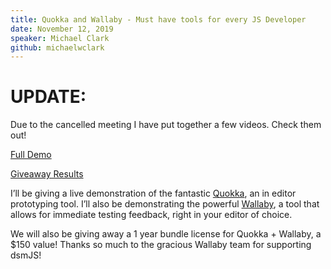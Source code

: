```yaml
---
title: Quokka and Wallaby - Must have tools for every JS Developer
date: November 12, 2019
speaker: Michael Clark
github: michaelwclark
---
```

# UPDATE: 
Due to the cancelled meeting I have put together a few videos. Check them out!

[Full Demo](https://youtu.be/kr5pnitlf90)

[Giveaway Results](https://youtu.be/yb4kCEEcdKE)

I’ll be giving a live demonstration of the fantastic [Quokka](https://quokkajs.com/), an in editor  prototyping tool. I’ll also be demonstrating the powerful [Wallaby](https://wallabyjs.com), a tool that allows for immediate testing feedback, right in your editor of choice.

We will also be giving  away a 1 year bundle license for Quokka + Wallaby, a $150 value! Thanks so much to the gracious Wallaby team for supporting dsmJS!
